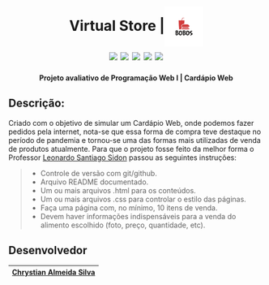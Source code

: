 <h1 align="center">Virtual Store |<img align="center" src="img/logo.png" width=15%><br>
<img align="" src="https://img.shields.io/badge/CSS3-1572B6?style=for-the-badge&logo=css3&logoColor=white">
<img align="" src="https://img.shields.io/badge/HTML5-E34F26?style=for-the-badge&logo=html5&logoColor=white">
<img align="" src="https://img.shields.io/badge/VSCode-0078D4?style=for-the-badge&logo=visual%20studio%20code&logoColor=white">
<img align="" src="https://img.shields.io/badge/GitHub-100000?style=for-the-badge&logo=github&logoColor=white">
<img align="" src="https://img.shields.io/badge/GIT-E44C30?style=for-the-badge&logo=git&logoColor=white ">
</h1>

<p align="center"><b>Projeto avaliativo de Programação Web I | Cardápio Web</b></p>

## Descrição:

 Criado com o objetivo de simular um Cardápio Web, onde podemos fazer pedidos pela internet, nota-se que essa forma de compra teve destaque no período de pandemia e tornou-se uma das formas mais utilizadas de venda de produtos atualmente.
Para que o projeto fosse feito da melhor forma o Professor [Leonardo Santiago Sidon](https://github.com/LeonardoRochaMarista) passou as seguintes instruções:

>* Controle de versão com git/github.
>* Arquivo README documentado.
>* Um ou mais arquivos .html para os conteúdos.
>* Um ou mais arquivos .css para controlar o estilo das páginas.
>* Faça uma página com, no mínimo, 10 itens de venda.
>* Devem haver informações indispensáveis para a venda do alimento escolhido (foto, preço, quantidade, etc).

## Desenvolvedor 

| <a href="https://github.com/ESChrystian">Chrystian Almeida Silva</a> |
| --- |
    
    





